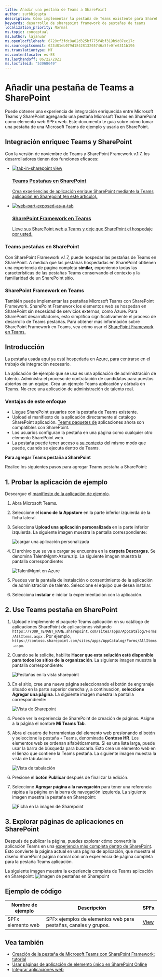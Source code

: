 ```yaml
---
title: Añadir una pestaña de Teams a SharePoint
author: surbhigupta
description: Cómo implementar la pestaña de Teams existente para SharePoint como un SharePoint Framework web.
keywords: desarrollo de sharepoint framework de pestañas de teams
localization_priority: Normal
ms.topic: conceptual
ms.author: lajanuar
ms.openlocfilehash: 6720cf3fdc8a02d325bf775f4bf319b9d07ec17c
ms.sourcegitcommit: 623d81eb079d1842813265746a5fe0fe6311b196
ms.translationtype: MT
ms.contentlocale: es-ES
ms.lasthandoff: 06/22/2021
ms.locfileid: "53068649"
---
```

# <a name="add-teams-tab-to-sharepoint"></a>Añadir una pestaña de Teams a SharePoint 

Puede obtener una experiencia de integración enriquecida entre Microsoft Teams y SharePoint agregando una pestaña Microsoft Teams en SharePoint como elemento web SPFx web. Este documento te guía sobre cómo tomar una pestaña de una Microsoft Teams de ejemplo y usarla en SharePoint. 

## <a name="rich-integration-between-teams-and-sharepoint"></a>Integración enriquec Teams y SharePoint

Con la versión de noviembre de Teams y SharePoint Framework v.1.7, los desarrolladores tienen dos funciones eficaces:

<ul  class="panelContent cardsC">
<li>
    <a href="#introduction">
        <div class="cardSize">
            <div class="cardPadding">
                <div class="card">
                    <div class="cardImageOuter">
                        <div class="cardImage bgdAccent1">
                            <img src="~/assets/images/tabs/tabs-in-sharepoint/image084.png" alt="tab-in-sharepoint view"/>
                        </div>
                    </div>
                    <div class="cardText">
                        <h3>Teams Pestañas en SharePoint</h3>
                        <p>Crea experiencias de aplicación enrique SharePoint mediante la Teams aplicación en Sharepoint (en este artículo).</p>
                    </div>
                </div>
            </div>
        </div>
    </a>
</li>
<li>
    <a href="/sharepoint/dev/spfx/web-parts/get-started/using-web-part-as-ms-teams-tab">
        <div class="cardSize">
            <div class="cardPadding">
                <div class="card">
                    <div class="cardImageOuter">
                        <div class="cardImage bgdAccent1">
                            <img src="~/assets/images/tabs/tabs-in-sharepoint/SharePoint-web-part-exposed-as-a-Tab-in-Microsoft-Teams.png" alt="web-part-exposed-as-a-tab" />
                        </div>
                    </div>
                    <div class="cardText">
                        <h3>SharePoint Framework en Teams</h3>
                        <p>Lleve sus SharePoint web a Teams y deje que SharePoint el hospedaje por usted.</p>
                    </div>
                </div>
            </div>
        </div>
    </a>
</li>
</ul>

### <a name="teams-tabs-in-sharepoint"></a>Teams pestañas en SharePoint

Con SharePoint Framework v.1.7, puede hospedar las pestañas de Teams en SharePoint. A medida que las pestañas hospedadas en SharePoint obtienen una experiencia de página completa **similar,** exponiendo todas las características de las pestañas Teams conservando el contexto y la familiaridad de un SharePoint sitio.

### <a name="sharepoint-framework-in-teams"></a>SharePoint Framework en Teams

También puede implementar las pestañas Microsoft Teams con SharePoint Framework. SharePoint Framework los elementos web se hospedan en SharePoint sin necesidad de servicios externos, como Azure. Para SharePoint desarrolladores, esto simplifica significativamente el proceso de desarrollo de Teams pestañas. Para obtener más información sobre SharePoint Framework en Teams, vea cómo usar el [SharePoint Framework en Teams.](/sharepoint/dev/spfx/web-parts/get-started/using-web-part-as-ms-teams-tab)

## <a name="introduction"></a>Introducción

La pestaña usada aquí ya está hospedada en Azure, para centrarse en el trabajo de integración necesario.

La aplicación de ejemplo que se usa es una aplicación de administración de talento. Administra el proceso de contratación de candidatos para puestos abiertos en un equipo. Crea un ejemplo Teams aplicación y cárbala en Teams. No cree una aplicación de administración de talento real.

### <a name="benefits-of-this-approach"></a>Ventajas de este enfoque

* Llegue SharePoint usuarios con la pestaña de Teams existente.
* Upload el manifiesto de la aplicación directamente al catálogo SharePoint aplicación. [Teams paquetes de](~/concepts/build-and-test/apps-package.md) aplicaciones ahora son compatibles con SharePoint.
* Los usuarios configuran la pestaña en una página como cualquier otro elemento SharePoint web.
* La pestaña puede tener acceso a [su contexto](~/tabs/how-to/access-teams-context.md) del mismo modo que puede, cuando se ejecuta dentro de Teams.

**Para agregar Teams pestaña a SharePoint**

Realice los siguientes pasos para agregar Teams pestaña a SharePoint:

## <a name="1-test-the-sample-app"></a>1. Probar la aplicación de ejemplo

Descargue el [manifiesto de la aplicación de ejemplo](https://github.com/MicrosoftDocs/msteams-docs/raw/master/msteams-platform/assets/downloads/TalentMgmt-Azure.zip).

1. Abra Microsoft Teams.
1. Seleccione el **icono de la Appstore** en la parte inferior izquierda de la ficha lateral.
1. Selecciona **Upload una aplicación personalizada** en la parte inferior izquierda. La siguiente imagen muestra la pantalla correspondiente:  

    ![cargar una aplicación personalizada](~/assets/images/tabs/tabs-in-sharepoint/upload-custom-app.png)

1. El archivo que se va a cargar se encuentra en la **carpeta Descargas.** Se denomina TalentMgmt-Azure.zip. La siguiente imagen muestra la pantalla correspondiente:
 
    ![TalentMgmt en Azure](~/assets/images/tabs/tabs-in-sharepoint/talentmgmt-azure.png)

1. Puedes ver la pantalla de instalación o consentimiento de la aplicación de administración de talento. Seleccione el equipo que desea instalar. 
1. Selecciona **instalar** e iniciar la experimentación con la aplicación.

## <a name="2-use-teams-tab-in-sharepoint"></a>2. Use Teams pestaña en SharePoint

1. Upload e implemente el paquete Teams aplicación en su catálogo de aplicaciones SharePoint de aplicaciones visitando `https://YOUR_TENANT_NAME.sharepoint.com/sites/apps/AppCatalog/Forms/AllItems.aspx` . Por ejemplo, `https://contoso.sharepoint.com/sites/apps/AppCatalog/Forms/AllItems.aspx`.

1. Cuando se le solicite, habilite **Hacer que esta solución esté disponible para todos los sitios de la organización**.
La siguiente imagen muestra la pantalla correspondiente:

   ![Pestañas en la vista sharepoint](~/assets/images/tabs/tabs-in-sharepoint/image065.png)

1. En el sitio, cree una nueva página seleccionando el botón de engranaje situado en la parte superior derecha y, a continuación, **seleccione Agregar una página**.
La siguiente imagen muestra la pantalla correspondiente:

   ![Vista de Sharepoint](~/assets/images/tabs/tabs-in-sharepoint/image066.png)

1. Puede ver la experiencia de SharePoint de creación de páginas. Asigne a la página el nombre **Mi Teams Tab**.

1. Abra el cuadro de herramientas del elemento web presionando el botón y seleccione la pestaña `+` Teams, denominada **Contoso HR**. Los elementos web se ordenan alfabéticamente. Si es una lista larga, puede usar la barra de búsqueda para buscarla. Esto crea un elemento web en el lienzo que contiene la Teams pestaña. La siguiente imagen muestra la vista de tabulación:

   ![Vista de tabulación](~/assets/images/tabs/tabs-in-sharepoint/image071.png)

1. Presione el **botón Publicar** después de finalizar la edición.

1. Seleccione **Agregar página a la navegación** para tener una referencia rápida a la página en la barra de navegación izquierda. La siguiente imagen muestra la pestaña en Sharepoint: 

   ![Ficha en la imagen de Sharepoint](~/assets/images/tabs/tabs-in-sharepoint/image073.png)

## <a name="3-explore-app-pages-in-sharepoint"></a>3. Explorar páginas de aplicaciones en SharePoint

Después de publicar la página, puedes explorar cómo convertir la aplicación Teams en una [experiencia más completa dentro de SharePoint](/sharepoint/dev/spfx/web-parts/single-part-app-pages). Esto convierte la página actual en una página de aplicación, que muestra el diseño SharePoint página normal con una experiencia de página completa para la pestaña Teams aplicación. 

La siguiente imagen muestra la experiencia completa de Teams aplicación en Sharepoint: ![ Imagen de pestañas en Sharepoint](~/assets/images/tabs/tabs-in-sharepoint/image085.png)

## <a name="code-sample"></a>Ejemplo de código
| **Nombre de ejemplo** | **Descripción** | **SPFx** |
|-----------------|-----------------|----------|
| SPFx elemento web | SPFx ejemplos de elementos web para pestañas, canales y grupos. | [View](https://github.com/OfficeDev/Microsoft-Teams-Samples/tree/main/samples/tab-channel-group/spfx)

## <a name="see-also"></a>Vea también

* [Creación de la pestaña de Microsoft Teams con SharePoint Framework: tutorial](/sharepoint/dev/spfx/web-parts/get-started/using-web-part-as-ms-teams-tab)
* [Usar páginas de aplicación de elemento único en SharePoint Online](/sharepoint/dev/spfx/web-parts/single-part-app-pages)
* [Integrar aplicaciones web](~/samples/integrate-web-apps-overview.md)
